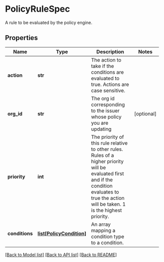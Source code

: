 # PolicyRuleSpec

A rule to be evaluated by the policy engine.
## Properties
Name | Type | Description | Notes
------------ | ------------- | ------------- | -------------
**action** | **str** | The action to take if the conditions are evaluated to true. Actions are case sensitive. | 
**org_id** | **str** | The org id corresponding to the issuer whose policy you are updating | [optional] 
**priority** | **int** | The priority of this rule relative to other rules. Rules of a higher priority will be evaluated first and if the condition evaluates to true the action will be taken. 1 is the highest priority. | 
**conditions** | [**list[PolicyCondition]**](PolicyCondition.md) | An array mapping a condition type to a condition. | 

[[Back to Model list]](../README.md#documentation-for-models) [[Back to API list]](../README.md#documentation-for-api-endpoints) [[Back to README]](../README.md)


